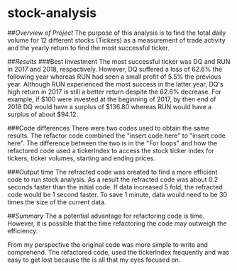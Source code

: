 # stock-analysis

##*Overview of Project*
The purpose of this analysis is to find the total daily volume for 12 different stocks (Tickers) as a measurement of trade activity and the yearly return to find the most successful ticker.

##*Results*
###Best Investment
The most successful ticker was DQ and RUN in 2017 and 2018, respectively. However, DQ suffered a loss of 62.6% the following year whereas RUN had seen a small profit of 5.5% the previous year. Although RUN experienced the most success in the latter year, DQ's high return in 2017 is still a better return despite the 62.6% decrease. For example, if $100 were invested at the beginning of 2017, by then end of 2018 DQ would have a surplus of $136.80 whereas RUN would have a surplus of about $94.12.

###Code differences
There were two codes used to obtain the same results. The refactor code combined the "insert code here" to "insert code here". The difference between the two is in the "For loops" and how the refactored code used a tickerIndex to access the stock ticker index for tickers, ticker volumes, starting and ending prices.

###Output time
The refracted code was created to find a more efficient code to run stock analysis. As a result the refracted code was about 0.2 seconds faster than the initial code. If data increased 5 fold, the refracted code would be 1 second faster. To save 1 minute, data would need to be 30 times the size of the current data.

##*Summary*
The a potential advantage for refactoring code is time. However, it is possible that the time refactoring the code may outweigh the efficiency. 

From my perspective the original code was more simple to write and comprehend. The refactored code, used the tickerIndex frequently and was easy to get lost because the is all that my eyes focused on.

